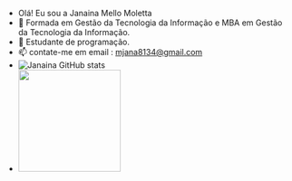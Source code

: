 - Olá! Eu sou a Janaina Mello Moletta
- 🔭 Formada em Gestão da Tecnologia da Informação e MBA em Gestão da Tecnologia da Informação.
- 🌱 Estudante de programação.
- 📫 contate-me em email : mjana8134@gmail.com
- ![Janaina GitHub stats](https://github-readme-stats.vercel.app/api?username=Janaina-Mello-Moletta&show_icons=true&theme=dark)
- <img height="180em" src="https://github-readme-stats.vercel.app/api/top-langs/?username=Janaina-Mello-Moletta&layout=compact&langs_count=16&theme=dark"/>
 
